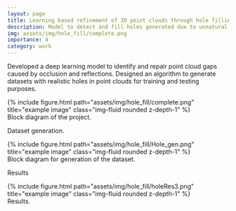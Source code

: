 ```yaml
---
layout: page
title: Learning based refinement of 3D point clouds through hole filling
description: Model to detect and fill holes generated due to unnatural reasons
img: assets/img/hole_fill/complete.png
importance: 4
category: work
---
```


Developed a deep learning model to identify and repair point cloud gaps caused by occlusion and reflections. Designed an algorithm to generate datasets with realistic holes in point clouds for training and testing purposes.


<div class="row">
    <div class="col-sm mt-3 mt-md-0">
        {% include figure.html path="assets/img/hole_fill/complete.png" title="example image" class="img-fluid rounded z-depth-1" %}
    </div>
</div>
<div class="caption">
    Block diagram of the project.
</div>

Dataset generation.
<div class="row">
    <div class="col-sm mt-3 mt-md-0">
        {% include figure.html path="assets/img/hole_fill/Hole_gen.png" title="example image" class="img-fluid rounded z-depth-1" %}
    </div>
</div>
<div class="caption">
    Block diagram for generation of the dataset.
</div>

Results
<div class="row">
    <div class="col-sm mt-3 mt-md-0">
        {% include figure.html path="assets/img/hole_fill/holeRes3.png" title="example image" class="img-fluid rounded z-depth-1" %}
    </div>
</div>
<div class="caption">
    Results.
</div>